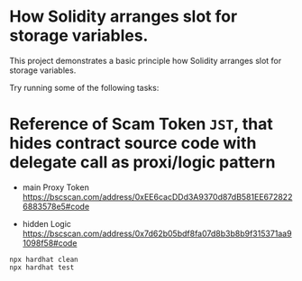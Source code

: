 # How Solidity arranges slot for storage variables.

This project demonstrates a basic principle how Solidity arranges slot for storage variables.

Try running some of the following tasks:

# Reference of Scam Token `JST`, that hides contract source code with delegate call as proxi/logic pattern

- main Proxy Token
https://bscscan.com/address/0xEE6cacDDd3A9370d87dB581EE6728226883578e5#code

- hidden Logic
https://bscscan.com/address/0x7d62b05bdf8fa07d8b3b8b9f315371aa91098f58#code

```shell
npx hardhat clean
npx hardhat test
```
